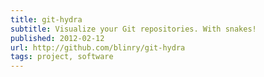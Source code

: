 ```yaml
---
title: git-hydra
subtitle: Visualize your Git repositories. With snakes!
published: 2012-02-12
url: http://github.com/blinry/git-hydra
tags: project, software
---
```

